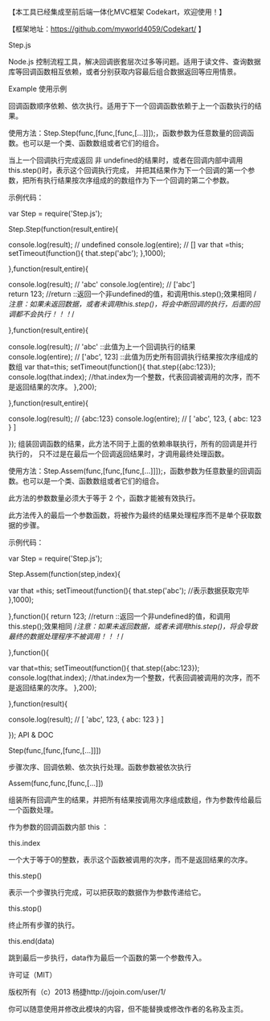 【本工具已经集成至前后端一体化MVC框架 Codekart，欢迎使用！】

【框架地址：https://github.com/myworld4059/Codekart/ 】

Step.js

Node.js 控制流程工具，解决回调嵌套层次过多等问题。适用于读文件、查询数据库等回调函数相互依赖，或者分别获取内容最后组合数据返回等应用情景。

Example 使用示例

回调函数顺序依赖、依次执行。适用于下一个回调函数依赖于上一个函数执行的结果。

使用方法：Step.Step(func,[func,[func,[...]]]);，函数参数为任意数量的回调函数。也可以是一个类、函数数组或者它们的组合。

当上一个回调执行完成返回 非 undefined的结果时，或者在回调内部中调用this.step()时，表示这个回调执行完成， 并把其结果作为下一个回调的第一个参数，把所有执行结果按次序组成的的数组作为下一个回调的第二个参数。

示例代码：

var Step = require('Step.js');

Step.Step(function(result,entire){

  console.log(result); // undefined
  console.log(entire); // []
  var that =this;
  setTimeout(function(){
    that.step('abc');
  },1000);
  
},function(result,entire){

  console.log(result); // 'abc' 
  console.log(entire); // ['abc']  
  return 123; //return ::返回一个非undefined的值，和调用this.step();效果相同
  /*注意：如果未返回数据，或者未调用this.step()，将会中断回调的执行，后面的回调都不会执行！！！*/
  
},function(result,entire){
 
  console.log(result); // 'abc'  ::此值为上一个回调执行的结果
  console.log(entire); // ['abc', 123]  ::此值为历史所有回调执行结果按次序组成的数组
  var that=this;
  setTimeout(function(){
    that.step({abc:123});
    console.log(that.index); //that.index为一个整数，代表回调被调用的次序，而不是返回结果的次序。
  },200);
  
},function(result,entire){

  console.log(result); // {abc:123}
  console.log(entire); // [ 'abc', 123, { abc: 123 } ]
  
});
组装回调函数的结果，此方法不同于上面的依赖串联执行，所有的回调是并行执行的， 只不过是在最后一个回调返回结果时，才调用最终处理函数。

使用方法：Step.Assem(func,[func,[func,[...]]]);，函数参数为任意数量的回调函数。也可以是一个类、函数数组或者它们的组合。

此方法的参数数量必须大于等于 2 个，函数才能被有效执行。

此方法传入的最后一个参数函数，将被作为最终的结果处理程序而不是单个获取数据的步骤。

示例代码：

var Step = require('Step.js');

Step.Assem(function(step,index){

  var that =this;
  setTimeout(function(){
    that.step('abc'); //表示数据获取完毕
  },1000);
  
},function(){
  return 123; //return ::返回一个非undefined的值，和调用this.step();效果相同
  /*注意：如果未返回数据，或者未调用this.step()，将会导致最终的数据处理程序不被调用！！！*/
  
},function(){
 
  var that=this;
  setTimeout(function(){
    that.step({abc:123});
    console.log(that.index); //that.index为一个整数，代表回调被调用的次序，而不是返回结果的次序。
  },200);
  
},function(result){

  console.log(result); // [ 'abc', 123, { abc: 123 } ]
  
});
API & DOC

Step(func,[func,[func,[...]]])

步骤次序、回调依赖、依次执行处理。函数参数被依次执行

Assem(func,func,[func,[...]])

组装所有回调产生的结果，并把所有结果按调用次序组成数组，作为参数传给最后一个函数处理。

作为参数的回调函数内部 this ：

this.index

一个大于等于0的整数，表示这个函数被调用的次序，而不是返回结果的次序。

this.step()

表示一个步骤执行完成，可以把获取的数据作为参数传递给它。

this.stop()

终止所有步骤的执行。

this.end(data)

跳到最后一步执行，data作为最后一个函数的第一个参数传入。

许可证（MIT）

版权所有（c）2013 杨捷http://jojoin.com/user/1/

你可以随意使用并修改此模块的内容，但不能替换或修改作者的名称及主页。
